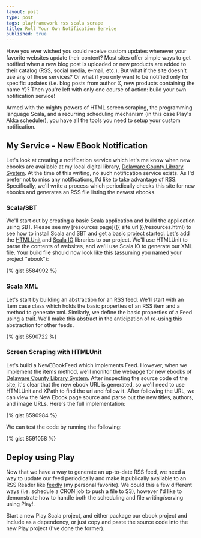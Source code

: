 ```yaml
---
layout: post
type: post
tags: playframework rss scala scrape
title: Roll Your Own Notification Service
published: true
---
```


Have you ever wished you could receive custom updates whenever your favorite websites update their content?
Most sites offer simple ways to get notified when a new blog post is uploaded or new products are added to their catalog (RSS, social media, e-mail, etc.).
But what if the site doesn't use any of these services? Or what if you only want to be notified only for specific updates (i.e. blog posts from author X, new products containing the name Y)? Then you're left with only one course of action: build your own notification service!

Armed with the mighty powers of HTML screen scraping, the programming language Scala,
and a recurring scheduling mechanism (in this case Play's Akka scheduler), you have all the tools you need to setup your custom notification.

## My Service - New EBook Notification
Let's look at creating a notification service which let's me know when new ebooks are available at my local digital library,
[Delaware County Library System](http://digitallibrary.delcolibraries.org/).  At the time of this writing, no such notification service exists.  As I'd prefer not to miss any notifications, I'd like to take advantage of RSS.  Specifically, we'll write a process which periodically checks this site for new ebooks and generates an RSS file listing the newest ebooks.

### Scala/SBT
We'll start out by creating a basic Scala application and build the application using SBT.  Please see my [resources page]({{ site.url }}/resources.html) to see how to install Scala and SBT and get a basic project started.  Let's add the [HTMLUnit](http://htmlunit.sourceforge.net/) and [Scala IO](http://jesseeichar.github.io/scala-io-doc/0.2.0/index.html#!/overview) libraries to our project.  We'll use HTMLUnit to parse the contents of websites, and we'll use Scala IO to generate our XML file.  Your build file should now look like this (assuming you named your project "ebook"):

{% gist 8584992 %}

### Scala XML
Let's start by building an abstraction for an RSS feed.  We'll start with an Item case class which holds the basic properties of an RSS item and a method to generate xml.  Similarly, we define the basic properties of a Feed using a trait.  We'll make this abstract in the anticipation of re-using this abstraction for other feeds.

{% gist 8590722 %}

### Screen Scraping with HTMLUnit
Let's build a NewEBookFeed which implements Feed.  However, when we implement the items method, we'll monitor the webapge for new ebooks of [Delaware County Library System](http://digitallibrary.delcolibraries.org/).  After inspecting the source code of the site, it's clear that the new ebook URL is generated, so we'll need to use HTMLUnit and XPath to find the url and follow it.  After following the URL, we can view the New Ebook page source and parse out the new titles, authors, and image URLs.  Here's the full implementation:

{% gist 8590984 %}

We can test the code by running the following:

{% gist 8591058 %}

## Deploy using Play
Now that we have a way to generate an up-to-date RSS feed, we need a way to update our feed periodically and make it publically available to an RSS Reader like [feedly](feedly.com) (my personal favorite).  We could this a few different ways (i.e. schedule a CRON job to push a file to S3), however I'd like to demonstrate how to handle both the scheduling and file writing/serving using Play!.

Start a new Play Scala project, and either package our ebook project and include as a dependency, or just copy and paste the source code into the new Play project (I've done the former).  